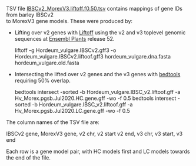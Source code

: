 
TSV file [IBSCv2_MorexV3.liftoff.f0.50.tsv](./IBSCv2_MorexV3.liftoff.f0.50.tsv) contains mappings of gene IDs from barley IBSCv2  
to MorexV3 gene models. These were produced by:
+ Lifting over v2 genes with [Liftoff](https://github.com/agshumate/Liftoff) using the 
v2 and v3 toplevel genomic sequences at [Ensembl Plants](https://plants.ensembl.org/index.html) release 52. 

    liftoff -g Hordeum_vulgare.IBSCv2.gff3 -o Hordeum_vulgare.IBSCv2.liftoof.gff3 hordeum_vulgare.dna.fasta hordeum_vulgare.old.fasta

+ Intersecting the lifted over v2 genes and the v3 genes with [bedtools](https://bedtools.readthedocs.io) requiring 50% overlap.

    bedtools intersect -sorted -b Hordeum_vulgare.IBSC_v2.liftoof.gff -a Hv_Morex.pgsb.Jul2020.HC.gene.gff -wo -f 0.5
    bedtools intersect -sorted -b Hordeum_vulgare.IBSC_v2.liftoof.gff -a Hv_Morex.pgsb.Jul2020.LC.gene.gff -wo -f 0.5

The column names of the TSV file are:

IBSCv2 gene, MorexV3 gene, v2 chr, v2 start v2 end, v3 chr, v3 start, v3 end

Each row is a gene model pair, with HC models first and LC models towards the end of the file.
